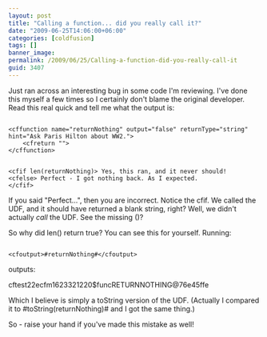 ```yaml
---
layout: post
title: "Calling a function... did you really call it?"
date: "2009-06-25T14:06:00+06:00"
categories: [coldfusion]
tags: []
banner_image: 
permalink: /2009/06/25/Calling-a-function-did-you-really-call-it
guid: 3407
---
```


Just ran across an interesting bug in some code I'm reviewing. I've done this myself a few times so I certainly don't blame the original developer. Read this real quick and tell me what the output is:
<!--more-->
<code>
&lt;cffunction name="returnNothing" output="false" returnType="string" hint="Ask Paris Hilton about WW2."&gt;
	&lt;cfreturn ""&gt;
&lt;/cffunction&gt;

&lt;cfif len(returnNothing)&gt;
	Yes, this ran, and it never should!
&lt;cfelse&gt;
	Perfect - I got nothing back. As I expected.
&lt;/cfif&gt;
</code>

If you said "Perfect...", then you are incorrect. Notice the cfif. We called the UDF, and it should have returned a blank string, right? Well, we didn't actually <i>call</i> the UDF. See the missing ()?

So why did len() return true? You can see this for yourself. Running:

<code>
&lt;cfoutput&gt;#returnNothing#&lt;/cfoutput&gt;
</code>

outputs:

cftest22ecfm1623321220$funcRETURNNOTHING@76e45ffe

Which I believe is simply a toString version of the UDF. (Actually I compared it to #toString(returnNothing)# and I got the same thing.) 

So - raise your hand if you've made this mistake as well!